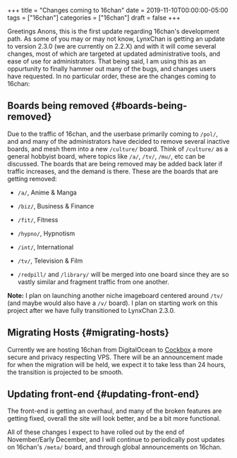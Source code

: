 +++
title = "Changes coming to 16chan"
date = 2019-11-10T00:00:00-05:00
tags = ["16chan"]
categories = ["16chan"]
draft = false
+++

Greetings Anons, this is the first update regarding 16chan's
development path. As some of you may or may not know, LynxChan is
getting an update to version 2.3.0 (we are currently on 2.2.X) and
with it will come several changes, most of which are targeted at
updated administrative tools, and ease of use for administrators. That
being said, I am using this as an oppurtunity to finally hammer out
many of the bugs, and changes users have requested. In no particular
order, these are the changes coming to 16chan:


## Boards being removed {#boards-being-removed}

Due to the traffic of 16chan, and the userbase primarily coming to
`/pol/`, and and many of the administrators have decided to remove
several inactive boards, and mesh them into a new `/culture/`
board. Think of `/culture/` as a general hobbyist board, where topics
like `/a/`, `/tv/`, `/mu/`, etc can be discussed. The boards that are being
removed may be added back later if traffic increases, and the demand
is there. These are the boards that are getting removed:

-   `/a/`, Anime & Manga
-   `/biz/`, Business & Finance
-   `/fit/`, Fitness
-   `/hypno/`, Hypnotism
-   `/int/`, International
-   `/tv/`, Television & Film

-   `/redpill/` and `/library/` will be merged into one board since they
    are so vastly similar and fragment traffic from one another.

**Note:** I plan on launching another niche imageboard centered around
`/tv/` (and maybe would also have a `/v/` board). I plan on starting
work on this project after we have fully transitioned to LynxChan
2.3.0.


## Migrating Hosts {#migrating-hosts}

Currently we are hosting 16chan from DigitalOcean to [Cockbox](https://cockbox.org/) a more
secure and privacy respecting VPS. There will be an announcement made
for when the migration will be held, we expect it to take less than 24
hours, the transition is projected to be smooth.


## Updating front-end {#updating-front-end}

The front-end is getting an overhaul, and many of the broken features
are getting fixed, overall the site will look better, and be a bit
more functional.

All of these changes I expect to have rolled out by the end of
November/Early December, and I will continue to periodically post
updates on 16chan's `/meta/` board, and through global announcements
on 16chan.